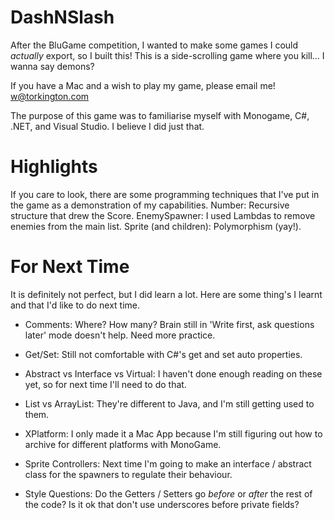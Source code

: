 # DashNSlash

After the BluGame competition, I wanted to make some games I could *actually* export, so I built this!
This is a side-scrolling game where you kill... I wanna say demons?

If you have a Mac and a wish to play my game, please email me! w@torkington.com

The purpose of this game was to familiarise myself with Monogame, C#, .NET, and Visual Studio. I believe I did just that.

# Highlights

If you care to look, there are some programming techniques that I've put in the game as a demonstration of my capabilities.
 Number: Recursive structure that drew the Score.
 EnemySpawner: I used Lambdas to remove enemies from the main list.
 Sprite (and children): Polymorphism (yay!).

# For Next Time

It is definitely not perfect, but I did learn a lot. Here are some thing's I learnt and that I'd like to do next time.
 
 - Comments: Where? How many? Brain still in 'Write first, ask questions later' mode doesn't help. Need more practice.
 
 - Get/Set: Still not comfortable with C#'s get and set auto properties.
 
 - Abstract vs Interface vs Virtual: I haven't done enough reading on these yet, so for next time I'll need to do that.
 
 - List vs ArrayList: They're different to Java, and I'm still getting used to them.
 
 - XPlatform: I only made it a Mac App because I'm still figuring out how to archive for different platforms with MonoGame.
 
 - Sprite Controllers: Next time I'm going to make an interface / abstract class for the spawners to regulate their behaviour.
 
 - Style Questions: Do the Getters / Setters go *before* or *after* the rest of the code? Is it ok that don't use underscores before private fields?
